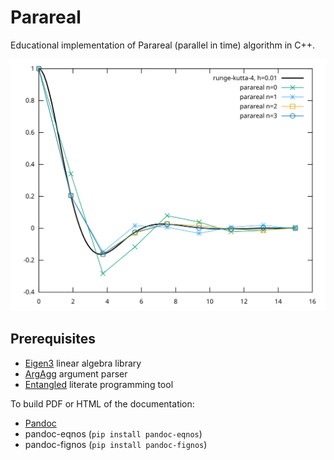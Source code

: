 # Parareal

Educational implementation of Parareal (parallel in time) algorithm in C++.

![Convergence of Parareal on damped harmonic oscillator](images/plot1.svg)

## Prerequisites

- [Eigen3](https://eigen.tuxfamily.org/) linear algebra library
- [ArgAgg](https://github.com/vietjtnguyen/argagg) argument parser
- [Entangled](https://jhidding.github.io/enTangleD) literate programming tool
  
To build PDF or HTML of the documentation:

- [Pandoc](https://pandoc.org/)
- pandoc-eqnos (`pip install pandoc-eqnos`)
- pandoc-fignos (`pip install pandoc-fignos`)
